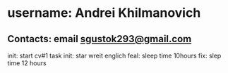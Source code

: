 # username: Andrei Khilmanovich
## Contacts: email sgustok293@gmail.com
init: start cv#1 task
init: star wreit englich
feal: sleep time 10hours
fix: slep time 12 hours

